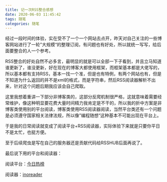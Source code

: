 ```yaml
---
title: 记一次RSS整合感想
date: 2020-06-03 11:45:42
tags: 随笔
categories: 随笔
---
```


​    经过一段时间的体验，实在受不了一个一个网站去点开，昨天对自己关注的一些博客网站进行了一轮”大规模“的整理订阅，有问题也有好处，所以就统一写写，给后面要整合的人一个参考。

​	RSS整合的好处自然不必多言，最明显的就是可以全部一下子看到，并且立马知道谁更新了，谁没更新，好在现在的博客大都使用框架，而框架基本都是大佬写的，所以基本都有支持RSS，基本一找一个准，但是也有特例，有两个网站也有，但是不知道为什么返回的并不是xml的格式，而是字符串，然后RSS阅读器解析不出来，针对这个问题后期我应该会自己爬取。

​	这里我想着重讲一下部分非博客类的，这部分反爬机制很严格，这就意味着需要经常维护，像这种明显要花费大量时间精力我肯定是不干的，所以我的折中方案是非博客类使用别的平台阅读，博客类使用RSS阅读器阅读，当然平台类还有一个问题是必须遵守国家相关法律法规，所以像”编程随想“这种基本不可能出现在平台上。

于是我的日常阅读就变成了阅读平台+RSS阅读器，实际体验下来就是只要你平日不是太忙，也挺方便。

至于后续爬虫是写在自己的服务器还是贡献代码给RSSHUB后面再说了。

最后说下用的平台和阅读器：

阅读平台：[今日热榜](https://tophub.today/)

阅读器：[inoreader](https://www.inoreader.com/dashboard)